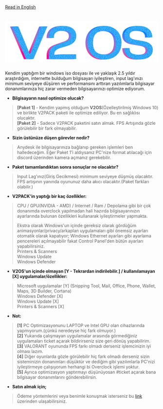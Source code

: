 [Read in English](https://github.com/vutuofficial/V2OS/blob/main/english.md)
# <h1 align="center"> ![V2OS](https://github.com/vutuofficial/V2OS/blob/main/logo.png "Logo")</h1>

Kendim yaptığım bir windows iso dosyası ile ve yaklaşık 2.5 yıldır araştırdığım, internette bulduğum bilgisayarı iyileştiren, input lag'ınızı minimum seviyeye düşüren ve performansını arttıran yazılımlarla bilgisayar donanımlarınıza hiç zarar vermeden bilgisayarınızı optimize ediyorum.

* **Bilgisayarın nasıl optimize olucak?**

> **[Paket 1]** - Kendim yapmış olduğum **V2OS**(Özelleştirilmiş Windows 10) ve birlikte V2PACK paketi ile optimize ediliyor. Bu en sağlıklısı olucaktır.<br>
**[Paket 2]** - Sadece V2PACK paketini satın almak. FPS Artışında gözle görülebilir bir fark olmayabilir.

* **Sizin üstünüze düşen görevler nedir?**

> Anydesk ile bilgisayarınıza bağlanıp gereken işlemleri ben halledeceğim. Eğer Paket 1'i aldıysanız PC'nize format atılacağı için discord üzerinden kamera açmanız gerekebilir.

* **Paket tamamlandıktan sonra sonuçlar ne olacaktır?**

> Input Lag'ınız(Giriş Gecikmesi) minimum seviyeye düşmüş olacaktır.
FPS artışının yanında oyununuz daha akıcı olacaktır.(Paket farkları olabilir.)

* **V2PACK'in yaptığı bir kaç özellikler:**

> CPU / GPU(NVIDIA - AMD) / Internet / Ram / Depolama gibi bir çok donanımda overclock yapılmadan hali hazırda bilgisayarınızın ayarlarında bulunan özellikleri kullanarak iyileştirmeler yapmakta.
>
> Ekstra olarak Windows'un içinde gereksiz olarak gördüğüm animasyonlar/privacy/arkaplan uygulamaları gibi önemsiz ayarları otomatik olarak kapatıyor;
Windows Ethernet ayarları gibi ayarlama pencereleri açılmayabilir fakat Control Panel'den bütün ayarları yapabilirsiniz.<br>
Printers & Scanners<br>
Windows Update<br>
Windows Defender

* **V2OS'un içinde olmayan [Y - Tekrardan indirilebilir.] / kullanılamayan [X] uygulamalar/özellikler:**
> Microsoft uygulamalar [Y] (Snipping Tool, Mail, Office, Phone, Wallet, Maps, 3D Builder, Cortana)<br>
Windows Defender [X]<br>
Windows Update [X]<br>
Printers & Scanners [X]<br>

* **Not:**

> **[1]** PC Optimizasyonunu LAPTOP ve Intel GPU olan cihazlarında yapmıyorum.(çünkü neredeyse hiç fark olmuyor.)<br>
**[2]** Yukarıda çalışmayan uygulamalar arasında görmediğiniz uygulamaları ticket açarak bildirirseniz size geri dönüş yapabilirim.<br>
**[3]** VALORANT oyununda FPS farkı olmadı derseniz işlemcinizin iyi olması lazım.<br>
**[4]** Diğer oyunlarda gözle görülebilir hiç fark olmadı derseniz sizin sisteminizin donanımları düşüktür ve dediğim gibi yazılımlarla PC'nizi iyileştirmeye çalışıyorum herhangi bi Overclock işlemi yoktur.<br>
**[5]** Ayrıca optimizasyon yaptırmayı düşünüyosan #ticket açarak bana bilgisayar donanımlarını gönderebilirsin.<br>

* **Satın almak için;**

> Ödeme yöntemlerini veya benimle konuşmak isterseniz bu [link](https://discord.com/users/333697573980340225) üzerinden ulaşabilirsiniz.
